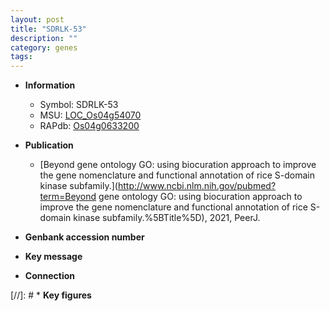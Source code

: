 ```yaml
---
layout: post
title: "SDRLK-53"
description: ""
category: genes
tags: 
---
```


* **Information**  
    + Symbol: SDRLK-53  
    + MSU: [LOC_Os04g54070](http://rice.uga.edu/cgi-bin/ORF_infopage.cgi?orf=LOC_Os04g54070)  
    + RAPdb: [Os04g0633200](https://rapdb.dna.affrc.go.jp/locus/?name=Os04g0633200)  

* **Publication**  
    + [Beyond gene ontology GO: using biocuration approach to improve the gene nomenclature and functional annotation of rice S-domain kinase subfamily.](http://www.ncbi.nlm.nih.gov/pubmed?term=Beyond gene ontology GO: using biocuration approach to improve the gene nomenclature and functional annotation of rice S-domain kinase subfamily.%5BTitle%5D), 2021, PeerJ.

* **Genbank accession number**  

* **Key message**  

* **Connection**  

[//]: # * **Key figures**  


